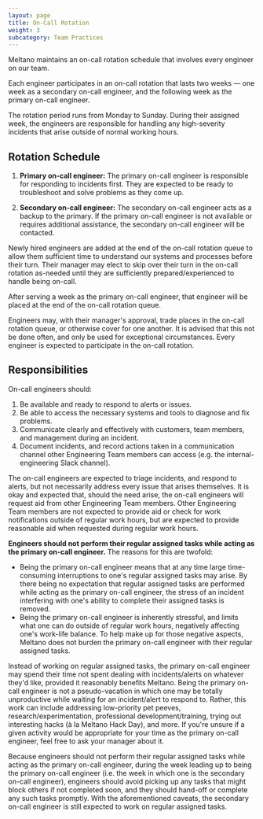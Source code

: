 ```yaml
---
layout: page
title: On-Call Rotation
weight: 3
subcategory: Team Practices
---
```


Meltano maintains an on-call rotation schedule that involves every engineer on our team.

Each engineer participates in an on-call rotation that lasts two weeks — one week as a secondary on-call engineer, and the following week as the primary on-call engineer.

The rotation period runs from Monday to Sunday. During their assigned week, the engineers are responsible for handling any high-severity incidents that arise outside of normal working hours.

## Rotation Schedule

1. **Primary on-call engineer:** The primary on-call engineer is responsible for responding to incidents first. They are expected to be ready to troubleshoot and solve problems as they come up.

2. **Secondary on-call engineer:** The secondary on-call engineer acts as a backup to the primary. If the primary on-call engineer is not available or requires additional assistance, the secondary on-call engineer will be contacted.

Newly hired engineers are added at the end of the on-call rotation queue to allow them sufficient time to understand our systems and processes before their turn. Their manager may elect to skip over their turn in the on-call rotation as-needed until they are sufficiently prepared/experienced to handle being on-call.

After serving a week as the primary on-call engineer, that engineer will be placed at the end of the on-call rotation queue.

Engineers may, with their manager's approval, trade places in the on-call rotation queue, or otherwise cover for one another. It is advised that this not be done often, and only be used for exceptional circumstances. Every engineer is expected to participate in the on-call rotation.

## Responsibilities

On-call engineers should:

1. Be available and ready to respond to alerts or issues.
2. Be able to access the necessary systems and tools to diagnose and fix problems.
3. Communicate clearly and effectively with customers, team members, and management during an incident.
4. Document incidents, and record actions taken in a communication channel other Engineering Team members can access (e.g. the internal-engineering Slack channel).

The on-call engineers are expected to triage incidents, and respond to alerts, but not necessarily address every issue that arises themselves. It is okay and expected that, should the need arise, the on-call engineers will request aid from other Engineering Team members. Other Engineering Team members are not expected to provide aid or check for work notifications outside of regular work hours, but are expected to provide reasonable aid when requested during regular work hours.

**Engineers should not perform their regular assigned tasks while acting as the primary on-call engineer.** The reasons for this are twofold:
- Being the primary on-call engineer means that at any time large time-consuming interruptions to one's regular assigned tasks may arise. By there being no expectation that regular assigned tasks are performed while acting as the primary on-call engineer, the stress of an incident interfering with one's ability to complete their assigned tasks is removed.
- Being the primary on-call engineer is inherently stressful, and limits what one can do outside of regular work hours, negatively affecting one's work-life balance. To help make up for those negative aspects, Meltano does not burden the primary on-call engineer with their regular assigned tasks.

Instead of working on regular assigned tasks, the primary on-call engineer may spend their time not spent dealing with incidents/alerts on whatever they'd like, provided it reasonably benefits Meltano. Being the primary on-call engineer is not a pseudo-vacation in which one may be totally unproductive while waiting for an incident/alert to respond to. Rather, this work can include addressing low-priority pet peeves, research/experimentation, professional development/training, trying out interesting hacks (à la Meltano Hack Day), and more. If you're unsure if a given activity would be appropriate for your time as the primary on-call engineer, feel free to ask your manager about it.

Because engineers should not perform their regular assigned tasks while acting as the primary on-call engineer, during the week leading up to being the primary on-call engineer (i.e. the week in which one is the secondary on-call engineer), engineers should avoid picking up any tasks that might block others if not completed soon, and they should hand-off or complete any such tasks promptly. With the aforementioned caveats, the secondary on-call engineer is still expected to work on regular assigned tasks.
